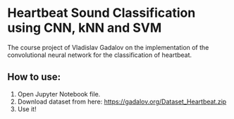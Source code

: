 # Heartbeat Sound Classification using CNN, kNN and SVM
The course project of Vladislav Gadalov on the implementation of the convolutional neural network for the classification of heartbeat.
## How to use:
1. Open Jupyter Notebook file.
2. Download dataset from here: https://gadalov.org/Dataset_Heartbeat.zip
3. Use it!
